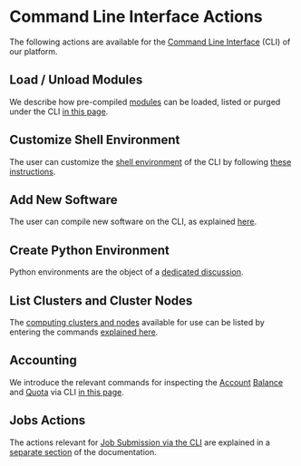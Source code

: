 # Command Line Interface Actions

The following actions are available for the [Command Line Interface](../overview.md) (CLI) of our platform.

## Load / Unload Modules

We describe how pre-compiled [modules](../environment.md#modules) can be loaded, listed or purged under the CLI [in this page](modules-actions.md).

## Customize Shell Environment

The user can customize the [shell environment](../environment.md#shell-type) of the CLI by following [these instructions](customize.md).

## Add New Software

The user can compile new software on the CLI, as explained [here](add-software.md).

## Create Python Environment

Python environments are the object of a [dedicated discussion](create-python-env.md).

## List Clusters and Cluster Nodes

The [computing clusters and nodes](../../infrastructure/clusters/overview.md) available for use can be listed by entering the commands [explained here](list-clusters.md).

## Accounting

We introduce the relevant commands for inspecting the [Account](../../accounts/overview.md) [Balance](../../accounts/balance.md) and [Quota](../../accounts/quota.md) via CLI [in this page](balance-quota.md). 

## Jobs Actions

The actions relevant for [Job Submission via the CLI](../../jobs-cli/overview.md) are explained in a [separate section](../../jobs-cli/actions/overview.md) of the documentation.
